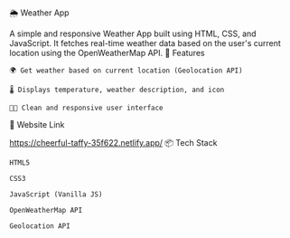 🌦️ Weather App

A simple and responsive Weather App built using HTML, CSS, and JavaScript. It fetches real-time weather data based on the user's current location using the OpenWeatherMap API.
🔧 Features

    🌍 Get weather based on current location (Geolocation API)

    🌡️ Displays temperature, weather description, and icon

    🧑‍💻 Clean and responsive user interface

🚀 Website Link

https://cheerful-taffy-35f622.netlify.app/
📦 Tech Stack

    HTML5

    CSS3

    JavaScript (Vanilla JS)

    OpenWeatherMap API

    Geolocation API
